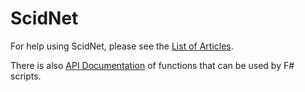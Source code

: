 # ScidNet

For help using ScidNet, please see the [List of Articles](intro).

There is also [API Documentation](/api/html/index.html) of functions that can be used by F# scripts. 
